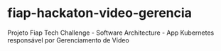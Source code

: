 # fiap-hackaton-video-gerencia
Projeto Fiap Tech Challenge - Software Architecture - App Kubernetes responsável por Gerenciamento de Vídeo
